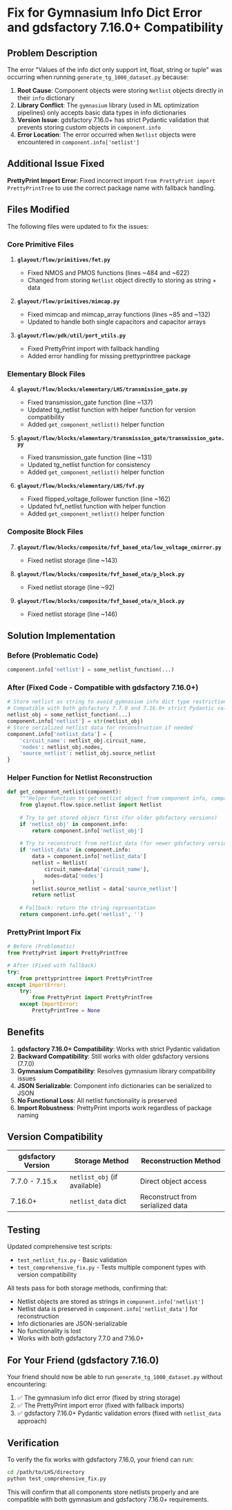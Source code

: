 # Fix for Gymnasium Info Dict Error and gdsfactory 7.16.0+ Compatibility

## Problem Description

The error "Values of the info dict only support int, float, string or tuple" was occurring when running `generate_tg_1000_dataset.py` because:

1. **Root Cause**: Component objects were storing `Netlist` objects directly in their `info` dictionary
2. **Library Conflict**: The `gymnasium` library (used in ML optimization pipelines) only accepts basic data types in info dictionaries
3. **Version Issue**: gdsfactory 7.16.0+ has strict Pydantic validation that prevents storing custom objects in `component.info`
4. **Error Location**: The error occurred when `Netlist` objects were encountered in `component.info['netlist']`

## Additional Issue Fixed

**PrettyPrint Import Error**: Fixed incorrect import `from PrettyPrint import PrettyPrintTree` to use the correct package name with fallback handling.

## Files Modified

The following files were updated to fix the issues:

### Core Primitive Files
1. **`glayout/flow/primitives/fet.py`**
   - Fixed NMOS and PMOS functions (lines ~484 and ~622)
   - Changed from storing `Netlist` object directly to storing as string + data

2. **`glayout/flow/primitives/mimcap.py`**
   - Fixed mimcap and mimcap_array functions (lines ~85 and ~132)
   - Updated to handle both single capacitors and capacitor arrays

3. **`glayout/flow/pdk/util/port_utils.py`**
   - Fixed PrettyPrint import with fallback handling
   - Added error handling for missing prettyprinttree package

### Elementary Block Files
4. **`glayout/flow/blocks/elementary/LHS/transmission_gate.py`**
   - Fixed transmission_gate function (line ~137)
   - Updated tg_netlist function with helper function for version compatibility
   - Added `get_component_netlist()` helper function

5. **`glayout/flow/blocks/elementary/transmission_gate/transmission_gate.py`**
   - Fixed transmission_gate function (line ~131)
   - Updated tg_netlist function for consistency
   - Added `get_component_netlist()` helper function

6. **`glayout/flow/blocks/elementary/LHS/fvf.py`**
   - Fixed flipped_voltage_follower function (line ~162)
   - Updated fvf_netlist function with helper function
   - Added `get_component_netlist()` helper function

### Composite Block Files
7. **`glayout/flow/blocks/composite/fvf_based_ota/low_voltage_cmirror.py`**
   - Fixed netlist storage (line ~143)

8. **`glayout/flow/blocks/composite/fvf_based_ota/p_block.py`**
   - Fixed netlist storage (line ~92)

9. **`glayout/flow/blocks/composite/fvf_based_ota/n_block.py`**
   - Fixed netlist storage (line ~146)

## Solution Implementation

### Before (Problematic Code)
```python
component.info['netlist'] = some_netlist_function(...)
```

### After (Fixed Code - Compatible with gdsfactory 7.16.0+)
```python
# Store netlist as string to avoid gymnasium info dict type restrictions
# Compatible with both gdsfactory 7.7.0 and 7.16.0+ strict Pydantic validation
netlist_obj = some_netlist_function(...)
component.info['netlist'] = str(netlist_obj)
# Store serialized netlist data for reconstruction if needed
component.info['netlist_data'] = {
    'circuit_name': netlist_obj.circuit_name,
    'nodes': netlist_obj.nodes,
    'source_netlist': netlist_obj.source_netlist
}
```

### Helper Function for Netlist Reconstruction
```python
def get_component_netlist(component):
    """Helper function to get netlist object from component info, compatible with all gdsfactory versions"""
    from glayout.flow.spice.netlist import Netlist
    
    # Try to get stored object first (for older gdsfactory versions)
    if 'netlist_obj' in component.info:
        return component.info['netlist_obj']
    
    # Try to reconstruct from netlist_data (for newer gdsfactory versions)
    if 'netlist_data' in component.info:
        data = component.info['netlist_data']
        netlist = Netlist(
            circuit_name=data['circuit_name'],
            nodes=data['nodes']
        )
        netlist.source_netlist = data['source_netlist']
        return netlist
    
    # Fallback: return the string representation
    return component.info.get('netlist', '')
```

### PrettyPrint Import Fix
```python
# Before (Problematic)
from PrettyPrint import PrettyPrintTree

# After (Fixed with fallback)
try:
    from prettyprinttree import PrettyPrintTree
except ImportError:
    try:
        from PrettyPrint import PrettyPrintTree
    except ImportError:
        PrettyPrintTree = None
```

## Benefits

1. **gdsfactory 7.16.0+ Compatibility**: Works with strict Pydantic validation
2. **Backward Compatibility**: Still works with older gdsfactory versions (7.7.0)
3. **Gymnasium Compatibility**: Resolves gymnasium library compatibility issues
4. **JSON Serializable**: Component info dictionaries can be serialized to JSON
5. **No Functional Loss**: All netlist functionality is preserved
6. **Import Robustness**: PrettyPrint imports work regardless of package naming

## Version Compatibility

| gdsfactory Version | Storage Method | Reconstruction Method |
|-------------------|---------------|--------------------|
| 7.7.0 - 7.15.x | `netlist_obj` (if available) | Direct object access |
| 7.16.0+ | `netlist_data` dict | Reconstruct from serialized data |

## Testing

Updated comprehensive test scripts:
- `test_netlist_fix.py` - Basic validation
- `test_comprehensive_fix.py` - Tests multiple component types with version compatibility

All tests pass for both storage methods, confirming that:
- Netlist objects are stored as strings in `component.info['netlist']`
- Netlist data is preserved in `component.info['netlist_data']` for reconstruction
- Info dictionaries are JSON-serializable
- No functionality is lost
- Works with both gdsfactory 7.7.0 and 7.16.0+

## For Your Friend (gdsfactory 7.16.0)

Your friend should now be able to run `generate_tg_1000_dataset.py` without encountering:
1. ✅ The gymnasium info dict error (fixed by string storage)
2. ✅ The PrettyPrint import error (fixed with fallback imports)
3. ✅ gdsfactory 7.16.0+ Pydantic validation errors (fixed with `netlist_data` approach)

## Verification

To verify the fix works with gdsfactory 7.16.0, your friend can run:
```bash
cd /path/to/LHS/directory
python test_comprehensive_fix.py
```

This will confirm that all components store netlists properly and are compatible with both gymnasium and gdsfactory 7.16.0+ requirements.

